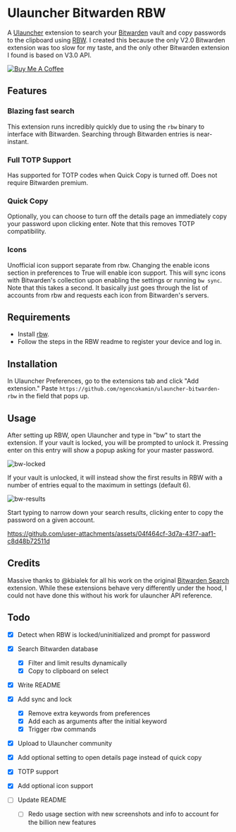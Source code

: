 # Ulauncher Bitwarden RBW

A [Ulauncher](https://ulauncher.io/) extension to search your [Bitwarden](https://bitwarden.com/) vault and copy passwords to the clipboard using [RBW](https://github.com/doy/rbw). I created this because the only V2.0 Bitwarden extension was too slow for my taste, and the only other Bitwarden extension I found is based on V3.0 API. 

<a href="https://www.buymeacoffee.com/ngencokamin">
		<img alt="Buy Me A Coffee" src="https://gist.githubusercontent.com/juliomaqueda/1d4399f36b7350d6a73db6a470826076/raw/3c5d5e222f1805c2698227e4eb9c5458a8742b75/buy_me_a_coffee_badge.svg" />
	</a> 

## Features

### Blazing fast search

This extension runs incredibly quickly due to using the `rbw` binary to interface with Bitwarden. Searching through Bitwarden entries is near-instant.

### Full TOTP Support

Has supported for TOTP codes when Quick Copy is turned off. Does not require Bitwarden premium.

### Quick Copy

Optionally, you can choose to turn off the details page an immediately copy your password upon clicking enter. Note that this removes TOTP compatibility.

### Icons

Unofficial icon support separate from rbw. Changing the enable icons section in preferences to True will enable icon support. This will sync icons with Bitwarden's collection upon enabling the settings or running `bw sync`. Note that this takes a second. It basically just goes through the list of accounts from rbw and requests each icon from Bitwarden's servers.

## Requirements

- Install [rbw](https://github.com/doy/rbw).
- Follow the steps in the RBW readme to register your device and log in.

## Installation

In Ulauncher Preferences, go to the extensions tab and click "Add extension." Paste `https://github.com/ngencokamin/ulauncher-bitwarden-rbw` in the field that pops up. 

## Usage

After setting up RBW, open Ulauncher and type in "bw" to start the extension. If your vault is locked, you will be prompted to unlock it. Pressing enter on this entry will show a popup asking for your master password.

![bw-locked](https://github.com/user-attachments/assets/ea7f31ed-e064-443e-8c6b-45dd306a56ef)


If your vault is unlocked, it will instead show the first results in RBW with a number of entries equal to the maximum in settings (default 6).

![bw-results](https://github.com/user-attachments/assets/d6b1f404-f2d0-4ff2-8064-ee4c56025c61)


Start typing to narrow down your search results, clicking enter to copy the password on a given account.


https://github.com/user-attachments/assets/04f464cf-3d7a-43f7-aaf1-c8d48b72511d



## Credits

Massive thanks to @kbialek for all his work on the original [Bitwarden Search](https://github.com/kbialek/ulauncher-bitwarden) extension. While these extensions behave very differently under the hood, I could not have done this without his work for ulauncher API reference.



## Todo

- [x] Detect when RBW is locked/uninitialized and prompt for password
- [x] Search Bitwarden database
  - [x] Filter and limit results dynamically
  - [x] Copy to clipboard on select
- [x] Write README
- [x] Add sync and lock
  - [x] Remove extra keywords from preferences
  - [x] Add each as arguments after the initial keyword
  - [x] Trigger rbw commands
- [X] Upload to Ulauncher community
- [X] Add optional setting to open details page instead of quick copy
- [X] TOTP support
- [X] Add optional icon support

- [ ] Update README
  - [ ] Redo usage section with new screenshots and info to account for the billion new features
